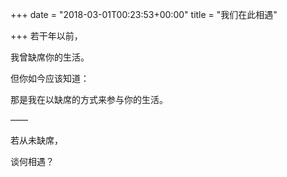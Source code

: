 +++
date = "2018-03-01T00:23:53+00:00"
title = "我们在此相遇"

+++
若干年以前，

我曾缺席你的生活。

但你如今应该知道：

那是我在以缺席的方式来参与你的生活。

——

若从未缺席，

谈何相遇？
